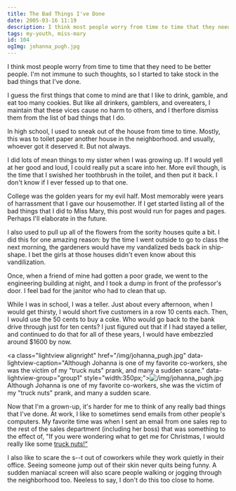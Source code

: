 ```yaml
---
title: The Bad Things I've Done
date: 2005-03-16 11:19
description: I think most people worry from time to time that they need to be better people.  I'm not immune to such thoughts, so I started to take stock in the bad things that I've done.  
tags: my-youth, miss-mary
id: 104
ogImg: johanna_pugh.jpg
---
```

I think most people worry from time to time that they need to be better people.  I'm not immune to such thoughts, so I started to take stock in the bad things that I've done.  

I guess the first things that come to mind are that I like to drink, gamble, and eat too many cookies.  But like all drinkers, gamblers, and overeaters, I maintain that these vices cause no harm to others, and I therfore dismiss them from the list of bad things that I do.

In high school, I used to sneak out of the house from time to time.  Mostly, this was to toilet paper another house in the neighborhood. and usually, whoever got it deserved it.  But not always.

I did lots of mean things to my sister when I was growing up.  If I would yell at her good and loud, I could really put a scare into her.  More evil though, is the time that I swished her toothbrush in the toilet, and then put it back.  I don't know if I ever fessed up to that one.

College was the golden years for my evil half.  Most memorably were years of harrassment that I gave our housemother.  If I get started listing all of the bad things that I did to Miss Mary, this post would run for pages and pages.  Perhaps I'll elaborate in the future.

I also used to pull up all of the flowers from the sority houses quite a bit.  I did this for one amazing reason:  by the time I went outside to go to class the next morning, the gardeners would have my vandalized beds back in ship-shape.  I bet the girls at those houses didn't even know about this vandilization.

Once, when a friend of mine had gotten a poor grade, we went to the engineering building at night, and I took a dump in front of the professor's door.  I feel bad for the janitor who had to clean that up.

While I was in school, I was a teller.  Just about every afternoon, when I would get thirsty, I would short five customers in a row 10 cents each.  Then, I would use the 50 cents to buy a coke.  Who would go back to the bank drive through just for ten cents?  I just figured out that if I had stayed a teller, and continued to do that for all of these years, I would have embezzled around $1600 by now.

<a class="lightview alignright" href="/img/johanna_pugh.jpg" data-lightview-caption="Although Johanna is one of my favorite co-workers, she was the victim of my "truck nuts" prank, and many a sudden scare." data-lightview-group="group1" style="width:350px;"><img src="/img/johanna_pugh.jpg" alt="/img/johanna_pugh.jpg"><br><span class="caption">Although Johanna is one of my favorite co-workers, she was the victim of my "truck nuts" prank, and many a sudden scare.</span></a>

Now that I'm a grown-up, it's harder for me to think of any really bad things that I've done.  At work, I like to sometimes send emails from other people's computers.  My favorite time was when I sent an email from one sales rep to the rest of the sales department (including her boss) that was something to the effect of, "If you were wondering what to get me for Christmas, I would really like some <a href="http://truck-nuts.com" target="_blank">truck nuts!"</a>

I also like to scare the s--t out of coworkers while they work quietly in their office.  Seeing someone jump out of their skin never quits being funny.  A sudden maniacal screen will also scare people walking or jogging through the neighborhood too.  Neeless to say, I don't do this too close to home.

